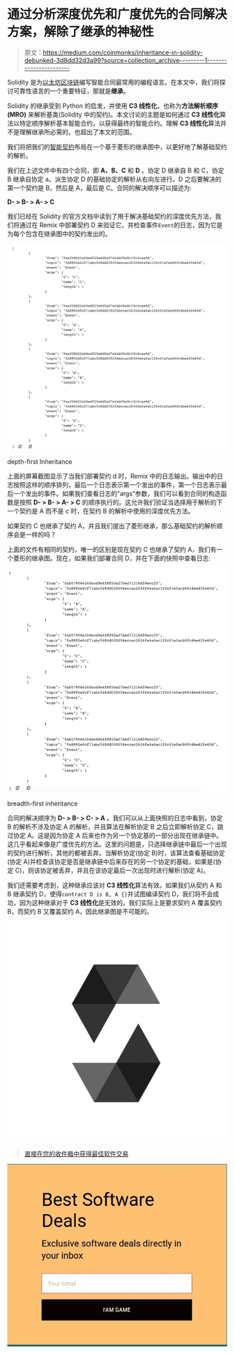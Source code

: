 # 通过分析深度优先和广度优先的合同解决方案，解除了继承的神秘性

> 原文：<https://medium.com/coinmonks/inheritance-in-solidity-debunked-3d8dd32d3a99?source=collection_archive---------1----------------------->

Solidity 是为[以太坊区块链](https://medium.com/coinmonks/ethereum/home)编写智能合同最常用的编程语言。在本文中，我们将探讨可靠性语言的一个重要特征，那就是**继承**。

Solidity 的继承受到 Python 的启发，并使用 **C3 线性化**，也称为**方法解析顺序(MRO)** 来解析基类(Solidity 中的契约)。本文讨论的主题是如何通过 **C3 线性化**算法以特定顺序解析基本智能合约，以获得最终的智能合约。理解 **C3 线性化**算法并不是理解继承所必需的，也超出了本文的范围。

我们将把我们的[智能契约](https://blog.coincodecap.com/tag/smart-contact/)布局在一个基于菱形的继承图中，以更好地了解基础契约的解析。

我们在上述文件中有四个合同，即 **A、B、C** 和 **D** 。协定 D 继承自 B 和 C，协定 B 继承自协定 a。派生协定 D 的基础协定的解析从右向左进行。D 之后要解决的第一个契约是 B，然后是 A，最后是 C。合同的解决顺序可以描述为:

**D- > B- > A- > C**

我们已经在 Solidity 的官方文档中读到了用于解决基础契约的深度优先方法，我们将通过在 Remix 中部署契约 D 来验证它，并检查事件`Event`的日志，因为它是为每个包含在继承图中的契约发出的。

![](img/7de74728de8eafff12d02323a5cf3fa8.png)

depth-first Inheritance

上面的屏幕截图显示了当我们部署契约 d 时，Remix 中的日志输出。输出中的日志按照这样的顺序排列，最后一个日志表示第一个发出的事件，第一个日志表示最后一个发出的事件。如果我们查看日志的“args”参数，我们可以看到合同的构造函数是按照 **D- > B- > A- > C** 的顺序执行的。这允许我们验证当选择用于解析的下一个契约是 A 而不是 c 时，在契约 B 的解析中使用的深度优先方法。

如果契约 C 也继承了契约 A，并且我们提出了菱形继承，那么基础契约的解析顺序会是一样的吗？

上面的文件有相同的契约，唯一的区别是现在契约 C 也继承了契约 A，我们有一个菱形的继承图。现在，如果我们部署合同 D，并在下面的快照中查看日志:

![](img/416942db4f47d03ad40a19c2a895ad15.png)

breadth-first inheritance

合同的解决顺序为 **D- > B- > C- > A** 。我们可以从上面快照的日志中看到，协定 B 的解析不涉及协定 A 的解析，并且算法在解析协定 B 之后立即解析协定 C，跳过协定 A。这是因为协定 A 后来也作为另一个协定基的一部分出现在继承链中。这几乎看起来像是广度优先的方法。这里的问题是，只选择继承链中最后一个出现的契约进行解析，其他的都被丢弃。当解析协定(协定 B)时，该算法查看基础协定(协定 A)并检查该协定是否是继承链中后来存在的另一个协定的基础，如果是(协定 C)，则该协定被丢弃，并且在该协定最后一次出现时进行解析(协定 A)。

我们还需要考虑到，这种继承应该对 **C3 线性化**算法有效。如果我们从契约 A 和 B 继承契约 D，使得`contract D is B, A {}`并试图编译契约 D，我们将不会成功，因为这种继承对于 **C3 线性化**是无效的。我们实际上是要求契约 A 覆盖契约 B，而契约 B 又覆盖契约 A，因此继承图是不可能的。

![](img/d75fcf57604225d6ac9e3becf3a543ee.png)

> [直接在您的收件箱中获得最佳软件交易](https://coincodecap.com/?utm_source=coinmonks)

[![](img/7c0b3dfdcbfea594cc0ae7d4f9bf6fcb.png)](https://coincodecap.com/?utm_source=coinmonks)